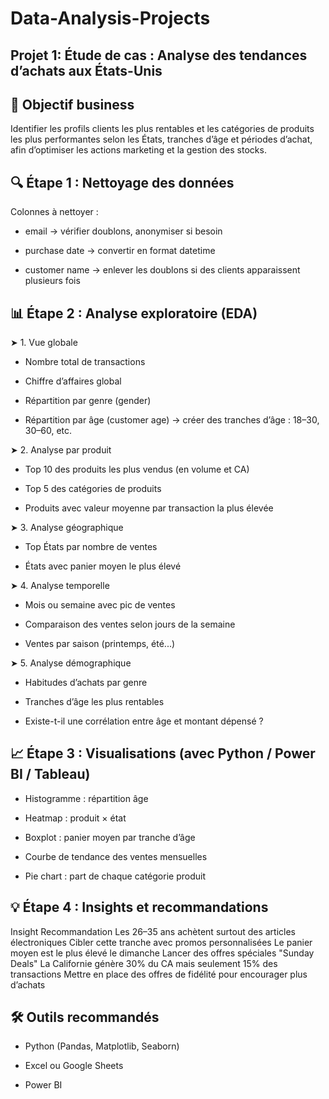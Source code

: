 # Data-Analysis-Projects
## Projet 1: Étude de cas : Analyse des tendances d’achats aux États-Unis
## 🎯 Objectif business

Identifier les profils clients les plus rentables et les catégories de produits les plus performantes selon les États, tranches d’âge et périodes d’achat, afin d’optimiser les actions marketing et la gestion des stocks.

## 🔍 Étape 1 : Nettoyage des données
Colonnes à nettoyer :

- email → vérifier doublons, anonymiser si besoin

- purchase date → convertir en format datetime

- customer name → enlever les doublons si des clients apparaissent plusieurs fois

## 📊 Étape 2 : Analyse exploratoire (EDA)
➤ 1. Vue globale
- Nombre total de transactions

- Chiffre d’affaires global

- Répartition par genre (gender)

- Répartition par âge (customer age) → créer des tranches d’âge : 18–30, 30–60, etc.

➤ 2. Analyse par produit
- Top 10 des produits les plus vendus (en volume et CA)

- Top 5 des catégories de produits

- Produits avec valeur moyenne par transaction la plus élevée

➤ 3. Analyse géographique
- Top États par nombre de ventes

- États avec panier moyen le plus élevé

➤ 4. Analyse temporelle
- Mois ou semaine avec pic de ventes

- Comparaison des ventes selon jours de la semaine

- Ventes par saison (printemps, été...)

➤ 5. Analyse démographique
- Habitudes d’achats par genre

- Tranches d’âge les plus rentables

- Existe-t-il une corrélation entre âge et montant dépensé ?

## 📈 Étape 3 : Visualisations (avec Python / Power BI / Tableau)
- Histogramme : répartition âge

- Heatmap : produit × état

- Boxplot : panier moyen par tranche d’âge

- Courbe de tendance des ventes mensuelles

- Pie chart : part de chaque catégorie produit

## 💡 Étape 4 : Insights et recommandations
Insight	Recommandation
Les 26–35 ans achètent surtout des articles électroniques	Cibler cette tranche avec promos personnalisées
Le panier moyen est le plus élevé le dimanche	Lancer des offres spéciales "Sunday Deals"
La Californie génère 30% du CA mais seulement 15% des transactions	Mettre en place des offres de fidélité pour encourager plus d’achats

## 🛠️ Outils recommandés
- Python (Pandas, Matplotlib, Seaborn)

- Excel ou Google Sheets

- Power BI 
